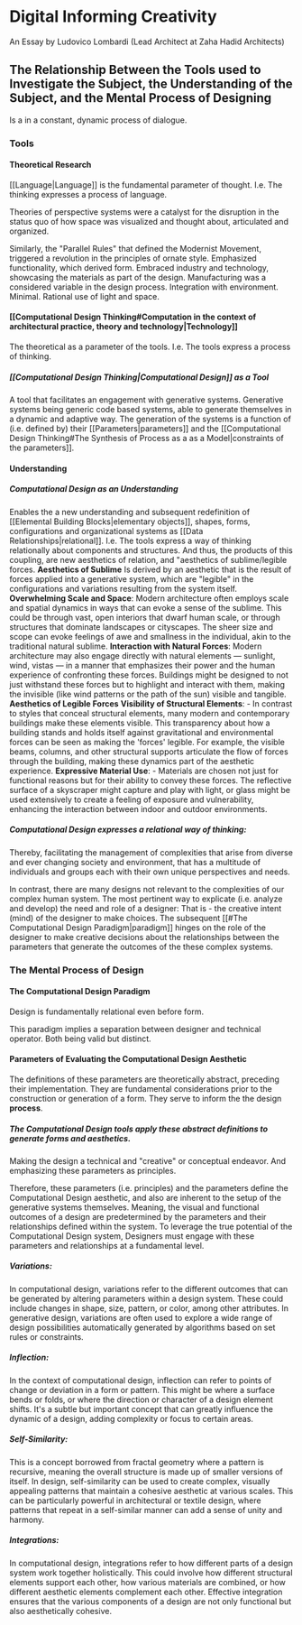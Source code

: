 # Digital Informing Creativity
An Essay by Ludovico Lombardi
(Lead Architect at Zaha Hadid Architects)

## The Relationship Between the Tools used to Investigate the Subject, the Understanding of the Subject, and the Mental Process of Designing
Is a in a constant, dynamic process of dialogue.
### Tools
#### Theoretical Research
[[Language|Language]] is the fundamental parameter of thought.
	I.e. The thinking expresses a process of language. 
	
Theories of perspective systems were a catalyst for the disruption in the status quo of how space was visualized and thought about, articulated and organized.

Similarly, the "Parallel Rules" that defined the Modernist Movement, triggered a revolution in the principles of ornate style. 
	Emphasized functionality, which derived form. 
	Embraced industry and technology, showcasing the materials as part of the design. 
	Manufacturing was a considered variable in the design process.
	Integration with environment. 
	Minimal.
	Rational use of light and space.
#### [[Computational Design Thinking#Computation in the context of architectural practice, theory and technology|Technology]]
The theoretical as a parameter of the tools. 
	I.e. The tools express a process of thinking. 
##### [[Computational Design Thinking|Computational Design]] as a Tool
A tool that facilitates an engagement with generative systems.
	Generative systems being generic code based systems, able to generate themselves in a dynamic and adaptive way.
		The generation of the systems is a function of (i.e. defined by) their [[Parameters|parameters]] and the [[Computational Design Thinking#The Synthesis of Process as a as a Model|constraints of the parameters]].

#### Understanding
##### Computational Design as an Understanding
Enables the a new understanding and subsequent redefinition of [[Elemental Building Blocks|elementary objects]], shapes, forms, configurations and organizational systems as [[Data Relationships|relational]].
	I.e. The tools express a way of thinking relationally about components and structures. 
		And thus, the products of this coupling, are new aesthetics of relation, and "aesthetics of sublime/legible forces.
		  **Aesthetics of Sublime**
			  Is derived by an aesthetic that is the result of forces applied into a generative system, which are "legible" in the configurations and variations resulting from the system itself.
			  **Overwhelming Scale and Space**: 
				  Modern architecture often employs scale and spatial dynamics in ways that can evoke a sense of the sublime. This could be through vast, open interiors that dwarf human scale, or through structures that dominate landscapes or cityscapes. The sheer size and scope can evoke feelings of awe and smallness in the individual, akin to the traditional natural sublime.
			  **Interaction with Natural Forces**: 
				  Modern architecture may also engage directly with natural elements — sunlight, wind, vistas — in a manner that emphasizes their power and the human experience of confronting these forces. Buildings might be designed to not just withstand these forces but to highlight and interact with them, making the invisible (like wind patterns or the path of the sun) visible and tangible.
		**Aesthetics of Legible Forces**
			**Visibility of Structural Elements**: 
				- In contrast to styles that conceal structural elements, many modern and contemporary buildings make these elements visible. This transparency about how a building stands and holds itself against gravitational and environmental forces can be seen as making the 'forces' legible. For example, the visible beams, columns, and other structural supports articulate the flow of forces through the building, making these dynamics part of the aesthetic experience.
			**Expressive Material Use**:
				- Materials are chosen not just for functional reasons but for their ability to convey these forces. The reflective surface of a skyscraper might capture and play with light, or glass might be used extensively to create a feeling of exposure and vulnerability, enhancing the interaction between indoor and outdoor environments.

##### Computational Design expresses a relational way of thinking:
Thereby, facilitating the management of complexities that arise from diverse and ever changing society and environment, that has a multitude of individuals and groups each with their own unique perspectives and needs. 

In contrast, there are many designs not relevant to the complexities of our complex human system.
	The most pertinent way to explicate (i.e. analyze and develop) the need and role of a designer:
		That is - the creative intent (mind) of the designer to make choices. 
			The subsequent [[#The Computational Design Paradigm|paradigm]] hinges on the role of the designer to make creative decisions about the relationships between the parameters that generate the outcomes of the these complex systems.

### The Mental Process of Design
#### The Computational Design Paradigm
Design is fundamentally relational even before form. 

This paradigm implies a separation between designer and technical operator. 
	Both being valid but distinct.

#### Parameters of Evaluating the Computational Design Aesthetic
The definitions of these parameters are theoretically abstract, preceding their implementation.
They are fundamental considerations prior to the construction or generation of a form.
	They serve to inform the the design **process**. 
##### The Computational Design tools apply these abstract definitions to generate forms and aesthetics.
Making the design a technical and "creative" or conceptual endeavor. 
	And emphasizing these parameters as principles.

Therefore, these parameters (i.e. principles) and the parameters define the Computational Design aesthetic, and also are inherent to the setup of the generative systems themselves. 
	Meaning, the visual and functional outcomes of a design are predetermined by the parameters and their relationships defined within the system.
		To leverage the true potential of the Computational Design system, Designers must engage with these parameters and relationships at a fundamental level. 
##### Variations: 
In computational design, variations refer to the different outcomes that can be generated by altering parameters within a design system. These could include changes in shape, size, pattern, or color, among other attributes. In generative design, variations are often used to explore a wide range of design possibilities automatically generated by algorithms based on set rules or constraints.
##### Inflection:
In the context of computational design, inflection can refer to points of change or deviation in a form or pattern. This might be where a surface bends or folds, or where the direction or character of a design element shifts. It's a subtle but important concept that can greatly influence the dynamic of a design, adding complexity or focus to certain areas.
##### Self-Similarity:
This is a concept borrowed from fractal geometry where a pattern is recursive, meaning the overall structure is made up of smaller versions of itself. In design, self-similarity can be used to create complex, visually appealing patterns that maintain a cohesive aesthetic at various scales. This can be particularly powerful in architectural or textile design, where patterns that repeat in a self-similar manner can add a sense of unity and harmony.
##### Integrations:
In computational design, integrations refer to how different parts of a design system work together holistically. This could involve how different structural elements support each other, how various materials are combined, or how different aesthetic elements complement each other. Effective integration ensures that the various components of a design are not only functional but also aesthetically cohesive.

